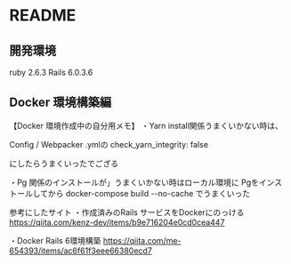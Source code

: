 # README


## 開発環境
ruby 2.6.3
Rails 6.0.3.6


## Docker 環境構築編
【Docker 環境作成中の自分用メモ】
・Yarn install関係うまくいかない時は、

Config / Webpacker .ymlの
  check_yarn_integrity: false

にしたらうまくいったでござる


・Pg 関係のインストールが」うまくいかない時はローカル環境に
Pgをインストールしてから
docker-compose build --no-cache
でうまくいった

参考にしたサイト
・作成済みのRails サービスをDockerにのっける
https://qiita.com/kenz-dev/items/b9e716204e0cd0cea447

・Docker Rails 6環境構築
https://qiita.com/me-654393/items/ac6f61f3eee66380ecd7


